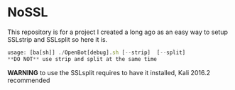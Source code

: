 # NoSSL

This repository is for a project I created a long ago as an easy way to setup SSLstrip and SSLsplit so here it is.


```javascript
usage: [ba[sh]] ./OpenBot[debug].sh [--strip]  [--split]
**DO NOT** use strip and split at the same time
```

**WARNING** to use the SSLsplit requires to have it installed, Kali 2016.2 recommended
